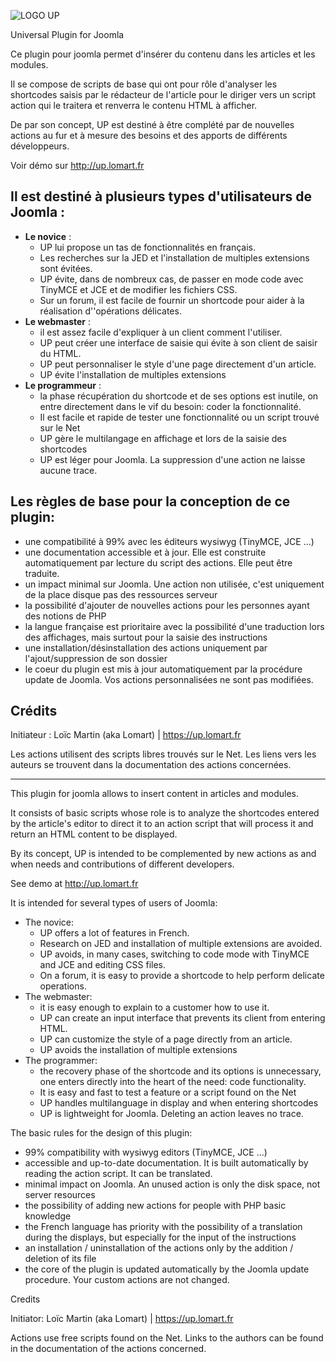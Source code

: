 ![LOGO UP](https://up.lomart.fr/images/template/up-logo-carre.png)

Universal Plugin for Joomla

Ce plugin pour joomla permet d'insérer du contenu dans les articles et les modules. 

Il se compose de scripts de base qui ont pour rôle d'analyser les shortcodes saisis par le rédacteur de l'article pour le diriger vers un script action qui le traitera et renverra le contenu HTML à afficher.

De par son concept, UP est destiné à être complété par de nouvelles actions au fur et à mesure des besoins et des apports de différents développeurs.

Voir démo sur http://up.lomart.fr

## Il est destiné à plusieurs types d'utilisateurs de Joomla :

- **Le novice** : 
  - UP lui propose un tas de fonctionnalités en français. 
  - Les recherches sur la JED et l'installation de multiples extensions sont évitées. 
  - UP évite, dans de nombreux cas, de passer en mode code avec TinyMCE et JCE et de modifier les fichiers CSS. 
  - Sur un forum, il est facile de fournir un shortcode pour aider à la réalisation d''opérations délicates.
- **Le webmaster** : 
  - il est assez facile d'expliquer à un client comment l'utiliser. 
  - UP peut créer une interface de saisie qui évite à son client de saisir du HTML. 
  - UP peut personnaliser le style d'une page directement d'un article.
  - UP évite l'installation de multiples extensions
- **Le programmeur** : 
  - la phase récupération du shortcode et de ses options est inutile, on entre directement dans le vif du besoin: coder la fonctionnalité. 
  - Il est facile et rapide de tester une fonctionnalité ou un script trouvé sur le Net
  - UP gère le multilangage en affichage et lors de la saisie des shortcodes
  - UP est léger pour Joomla. La suppression d'une action ne laisse aucune trace. 

## Les règles de base pour la conception de ce plugin:

- une compatibilité à 99% avec les éditeurs wysiwyg (TinyMCE, JCE ...) 
- une documentation accessible et à jour. Elle est construite automatiquement par lecture du script des actions. Elle peut être traduite.
- un impact minimal sur Joomla. Une action non utilisée, c'est uniquement de la place disque pas des ressources serveur
- la possibilité d'ajouter de nouvelles actions pour les personnes ayant des notions de PHP
- la langue française est prioritaire avec la possibilité d'une traduction lors des affichages, mais surtout pour la saisie des instructions
- une installation/désinstallation des actions uniquement par l'ajout/suppression de son dossier
- le coeur du plugin est mis à jour automatiquement par la procédure update de Joomla. Vos actions personnalisées ne sont pas modifiées. 

## Crédits

Initiateur : Loïc Martin (aka Lomart) | https://up.lomart.fr 

Les actions utilisent des scripts libres trouvés sur le Net. Les liens vers les auteurs se trouvent dans la documentation des actions concernées. 

----------------------
This plugin for joomla allows to insert content in articles and modules.

It consists of basic scripts whose role is to analyze the shortcodes entered by the article's editor to direct it to an action script that will process it and return an HTML content to be displayed.

By its concept, UP is intended to be complemented by new actions as and when needs and contributions of different developers.

See demo at http://up.lomart.fr

It is intended for several types of users of Joomla:

- The novice:
  - UP offers a lot of features in French.
  - Research on JED and installation of multiple extensions are avoided.
  - UP avoids, in many cases, switching to code mode with TinyMCE and JCE and editing CSS files.
  - On a forum, it is easy to provide a shortcode to help perform delicate operations.
- The webmaster:
  - it is easy enough to explain to a customer how to use it.
  - UP can create an input interface that prevents its client from entering HTML.
  - UP can customize the style of a page directly from an article.
  - UP avoids the installation of multiple extensions
- The programmer:
  - the recovery phase of the shortcode and its options is unnecessary, one enters directly into the heart of the need: code functionality.
  - It is easy and fast to test a feature or a script found on the Net
  - UP handles multilanguage in display and when entering shortcodes
  - UP is lightweight for Joomla. Deleting an action leaves no trace.

The basic rules for the design of this plugin:

- 99% compatibility with wysiwyg editors (TinyMCE, JCE ...)
- accessible and up-to-date documentation. It is built automatically by reading the action script. It can be translated.
- minimal impact on Joomla. An unused action is only the disk space, not server resources
- the possibility of adding new actions for people with PHP basic knowledge
- the French language has priority with the possibility of a translation during the displays, but especially for the input of the instructions
- an installation / uninstallation of the actions only by the addition / deletion of its file
- the core of the plugin is updated automatically by the Joomla update procedure. Your custom actions are not changed.

Credits

Initiator: Loïc Martin (aka Lomart) | https://up.lomart.fr

Actions use free scripts found on the Net. Links to the authors can be found in the documentation of the actions concerned.
